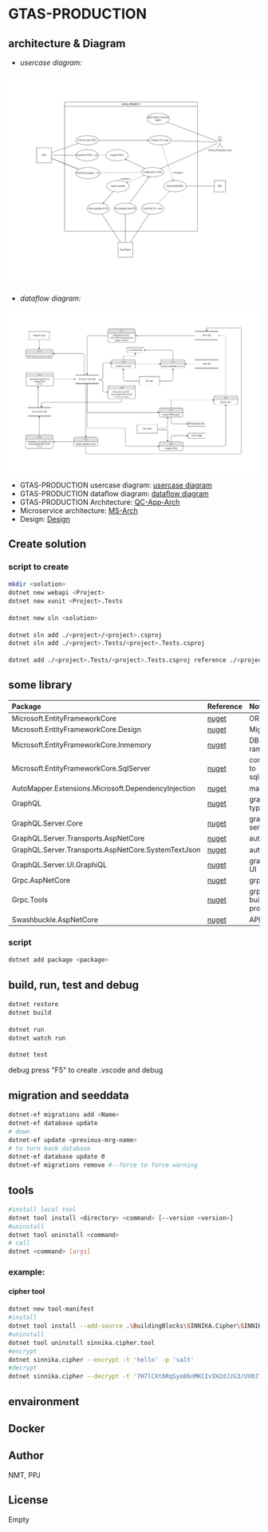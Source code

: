 # GTAS-PRODUCTION

## architecture & Diagram

- *usercase diagram:*

![usercase diagram](./resources/Product-usecase.drawio.png)

- *dataflow diagram:*

![dataflow diagram](./resources/GTAS_Product-Dataflow.jpg)

- GTAS-PRODUCTION usercase diagram: [usercase diagram](https://drive.google.com/file/d/1DH9g1VjI8XE_1lpWN_k5JpXghl4z1EMC/view?usp=sharing)
- GTAS-PRODUCTION dataflow diagram: [dataflow diagram](https://drive.google.com/file/d/19TV8ix1EFBFf_BYmK_mZSFgVybAXy7Uf/view?usp=sharing)
- GTAS-PRODUCTION Architecture: [QC-App-Arch](https://drive.google.com/file/d/1QwGQJ9Lrs_HuDoA6GjGdC_c4yKVjLs_P/view?usp=sharing)
- Microservice architecture: [MS-Arch](https://drive.google.com/file/d/1KTeB6w2x79cIf6x9pQRtaL6MjfCTnq68/view?usp=sharing)
- Design: [Design](./#)


## Create solution 

### script to create

```sh
mkdir <solution>
dotnet new webapi <Project>
dotnet new xunit <Project>.Tests

dotnet new sln <solution>

dotnet sln add ./<project>/<project>.csproj
dotnet sln add ./<project>.Tests/<project>.Tests.csproj

dotnet add ./<project>.Tests/<project>.Tests.csproj reference ./<project>/<project>.csproj
```

## some library

| Package | Reference |Note|
|:-------------|:------------------|:------|
| Microsoft.EntityFrameworkCore | [nuget](https://www.nuget.org/packages/Microsoft.EntityFrameworkCore/) | ORM |
| Microsoft.EntityFrameworkCore.Design | [nuget](https://www.nuget.org/packages/Microsoft.EntityFrameworkCore.Design/) | Migration |
| Microsoft.EntityFrameworkCore.Inmemory | [nuget](https://www.nuget.org/packages/Microsoft.EntityFrameworkCore.Inmemory/) | DB in ram |
| Microsoft.EntityFrameworkCore.SqlServer | [nuget](https://www.nuget.org/packages/Microsoft.EntityFrameworkCore.SqlServer/) | connect to sqlserver |
| AutoMapper.Extensions.Microsoft.DependencyInjection | [nuget](https://www.nuget.org/packages/AutoMapper.Extensions.Microsoft.DependencyInjection/) | mapping |
| GraphQL | [nuget](https://www.nuget.org/packages/GraphQL/) | graphql type |
| GraphQL.Server.Core | [nuget](https://www.nuget.org/packages/GraphQL.Server.Core/) | graphql server |
| GraphQL.Server.Transports.AspNetCore | [nuget](https://www.nuget.org/packages/GraphQL.Server.Transports.AspNetCore/) | auto |
| GraphQL.Server.Transports.AspNetCore.SystemTextJson | [nuget](https://www.nuget.org/packages/GraphQL.Server.Transports.AspNetCore.SystemTextJson/) | auto |
| GraphQL.Server.UI.GraphiQL | [nuget](https://www.nuget.org/packages/GraphQL.Server.UI.GraphiQL/) | graphql UI |
| Grpc.AspNetCore | [nuget](https://www.nuget.org/packages/Grpc.AspNetCore/) | grpc |
| Grpc.Tools | [nuget](https://www.nuget.org/packages/Grpc.Tools/) | grpc build proto |
|Swashbuckle.AspNetCore|[nuget](https://www.nuget.org/packages/Grpc.Tools/)|API UI

### script

```sh
dotnet add package <package>
```

## build, run, test and debug

```sh
dotnet restore
dotnet build

dotnet run
dotnet watch run

dotnet test
```

debug  press "F5" to create .vscode and debug

## migration and seeddata

```sh
dotnet-ef migrations add <Name>
dotnet-ef database update
# down
dotnet-ef update <previous-mrg-name>
# to turn back database
dotnet-ef database update 0 
dotnet-ef migrations remove #--force to force warning 
```

## tools

```sh
#install local tool
dotnet tool install <directory> <command> [--version <version>]
#uninstall
dotnet tool uninstall <command> 
# call
dotnet <command> [args]
```

### example: 

#### cipher tool

```sh
dotnet new tool-manifest
#install
dotnet tool install --add-source .\BuildingBlocks\SINNIKA.Cipher\SINNIKA.Cipher.Tool\nupkg sinnika.cipher.tool
#uninstall
dotnet tool uninstall sinnika.cipher.tool
#encrypt
dotnet sinnika.cipher --encrypt -t 'hello' -p 'salt'
#decrypt
dotnet sinnika.cipher --decrypt -t '7H7lCXt6RqSyo86nMKCIvIH2dJzG3/UV0J7uJQz0StJ+2GEL5y56u1XErgP4kzbZ' -p 'salt'

```

## envaironment

## Docker

## Author

NMT, PPJ

## License

Empty
